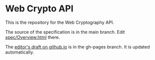 # Web Crypto API

This is the repository for the Web Cryptography API.

The source of the specification is in the main branch.
Edit [spec/Overview.html](spec/Overview.html) there.

The [editor's draft on github.io](https://w3c.github.io/webcrypto/) is in the
gh-pages branch. It is updated automatically.
